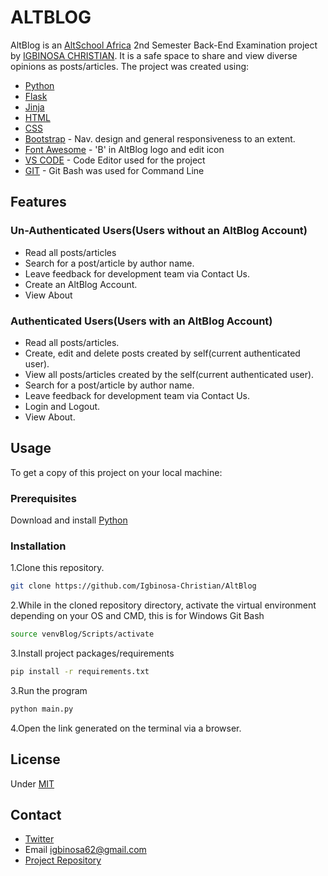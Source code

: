 # ALTBLOG

AltBlog is an [AltSchool Africa](https://www.altschoolafrica.com/) 2nd Semester Back-End Examination project by [IGBINOSA CHRISTIAN](https://github.com/Igbinosa-Christian). It is a safe space to share and view diverse opinions as posts/articles. The project was created using:

- [Python](https://www.python.org/) 
- [Flask](https://flask.palletsprojects.com/en/2.2.x/)
- [Jinja](https://jinja.palletsprojects.com/en/3.1.x/)
- [HTML](https://html.com/)
- [CSS](https://en.wikipedia.org/wiki/CSS)
- [Bootstrap](https://getbootstrap.com/) - Nav. design and general responsiveness to an extent.
- [Font Awesome](https://fontawesome.com/) - 'B' in AltBlog logo and edit icon
- [VS CODE](https://code.visualstudio.com/) - Code Editor used for the project
- [GIT](https://gitforwindows.org/) - Git Bash was used for Command Line



## Features
### Un-Authenticated Users(Users without an AltBlog Account)
- Read all posts/articles
- Search for a post/article by author name.
- Leave feedback for development team via Contact Us.
- Create an AltBlog Account.
- View About

### Authenticated Users(Users with an AltBlog Account)
- Read all posts/articles.
- Create, edit and delete posts created by self(current authenticated user).
- View all posts/articles created by the self(current authenticated user).
- Search for a post/article by author name.
- Leave feedback for development team via Contact Us.
- Login and Logout.
- View About.

## Usage
To get a copy of this project on your local machine:

### Prerequisites
Download and install  [Python](https://www.python.org/downloads/) 

### Installation

1.Clone this repository. 
```sh
git clone https://github.com/Igbinosa-Christian/AltBlog
```

2.While in the cloned repository directory, activate the virtual environment depending on your OS and CMD, this is for Windows Git Bash
```sh
source venvBlog/Scripts/activate 
```

3.Install project packages/requirements
```sh
pip install -r requirements.txt
```

3.Run the program
```sh
python main.py
```

4.Open the link generated on the terminal via a browser.


## License
Under [MIT](https://github.com/Igbinosa-Christian/AltBlog)

## Contact
- [Twitter](https://twitter.com/_m_anor)
- Email igbinosa62@gmail.com
- [Project Repository](https://github.com/Igbinosa-Christian/AltBlog)
